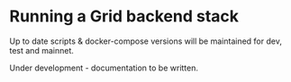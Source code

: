 # Running a Grid backend stack

Up to date scripts & docker-compose versions will be maintained for dev, test and mainnet.

Under development - documentation to be written.
